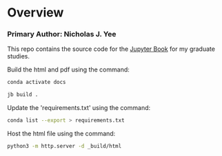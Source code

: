 # Overview
### Primary Author: Nicholas J. Yee
This repo contains the source code for the [Jupyter Book]([url](https://jupyterbook.org/en/stable/intro.html)https://jupyterbook.org/en/stable/intro.html) for my graduate studies.

Build the html and pdf using the command:

```bash
conda activate docs 
```


```bash
jb build .
````
Update the 'requirements.txt' using the command:

```bash
conda list --export > requirements.txt 
```

Host the html file using the command:

```bash 
python3 -m http.server -d _build/html 
```



